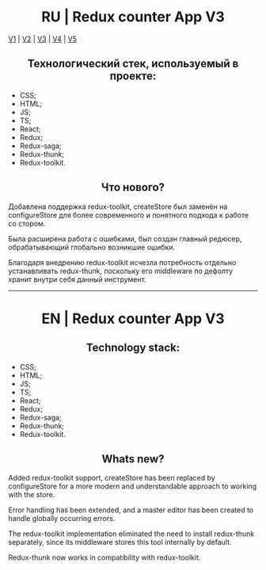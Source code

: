 <h1 align="center">RU | Redux counter App V3</h1>

[V1](https://github.com/4min-dev/ReduxCounterApp_V1) | [V2](https://github.com/4min-dev/ReduxCounterApp_V2) | [V3](https://github.com/4min-dev/ReduxCounterApp_V3) | [V4](https://github.com/4min-dev/ReduxCounterApp_V4) | [V5](https://github.com/4min-dev/ReduxCounterApp_V5)

<h2 align="center">Технологический стек, используемый в проекте:</h2>

- CSS;
- HTML;
- JS;
- TS;
- React;
- Redux;
- Redux-saga;
- Redux-thunk;
- Redux-toolkit.

<h2 align="center">Что нового?</h2>

Добавлена поддержка redux-toolkit, createStore был заменён на configureStore для более современного и понятного подхода к работе со стором.

Была расширена работа с ошибками, был создан главный редюсер, обрабатывающий глобально возникшие ошибки.

Благодаря внедрению redux-toolkit исчезла потребность отдельно устанавливать redux-thunk, поскольку его middleware по дефолту хранит внутри себя данный инструмент.

<hr/>

<h1 align="center">EN | Redux counter App V3</h1>

<h2 align="center">Technology stack:</h2>

- CSS;
- HTML;
- JS;
- TS;
- React;
- Redux;
- Redux-saga;
- Redux-thunk;
- Redux-toolkit.

<h2 align="center">Whats new?</h2>

Added redux-toolkit support, createStore has been replaced by configureStore for a more modern and understandable approach to working with the store.

Error handling has been extended, and a master editor has been created to handle globally occurring errors.

The redux-toolkit implementation eliminated the need to install redux-thunk separately, since its middleware stores this tool internally by default.

Redux-thunk now works in compatibility with redux-toolkit.
